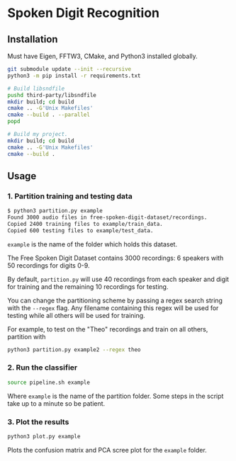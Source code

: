 # Spoken Digit Recognition

## Installation

Must have Eigen, FFTW3, CMake, and Python3 installed globally.

```bash
git submodule update --init --recursive
python3 -m pip install -r requirements.txt

# Build libsndfile
pushd third-party/libsndfile
mkdir build; cd build
cmake .. -G'Unix Makefiles'
cmake --build . --parallel
popd

# Build my project.
mkdir build; cd build
cmake .. -G'Unix Makefiles'
cmake --build .
```

## Usage

### 1. Partition training and testing data

```bash
$ python3 partition.py example
Found 3000 audio files in free-spoken-digit-dataset/recordings.
Copied 2400 training files to example/train_data.
Copied 600 testing files to example/test_data.
```

`example` is the name of the folder which holds this dataset.

The Free Spoken Digit Dataset contains 3000 recordings: 6 speakers with 50 recordings for digits 0-9.

By default, `partition.py` will use 40 recordings from each speaker and digit for training and the remaining 10 recordings for testing.

You can change the partitioning scheme by passing a regex search string with the `--regex` flag. Any filename containing this regex will be used for testing while all others will be used for training.

For example, to test on the "Theo" recordings and train on all others, partition with

```bash
python3 partition.py example2 --regex theo
```

### 2. Run the classifier

```bash
source pipeline.sh example
```

Where `example` is the name of the partition folder. Some steps in the script take up to a minute so be patient.

### 3. Plot the results

```bash
python3 plot.py example
```

Plots the confusion matrix and PCA scree plot for the `example` folder.
